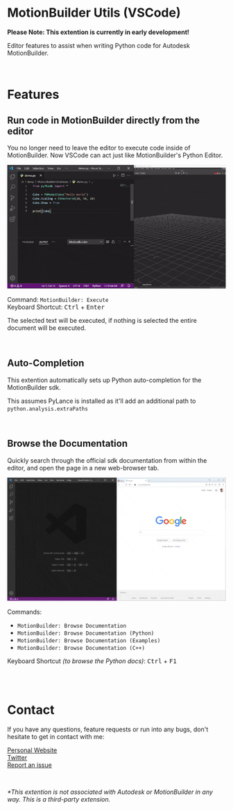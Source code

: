 # MotionBuilder Utils (VSCode)

<b>
Please Note: This extention is currently in early development!
</b>

<br>

Editor features to assist when writing Python code for Autodesk MotionBuilder.

<br>

# Features

## Run code in MotionBuilder directly from the editor

You no longer need to leave the editor to execute code inside of MotionBuilder.
Now VSCode can act just like MotionBuilder's Python Editor.

![execute code in MB demo](https://github.com/nils-soderman/vscode-motionbuilder-utils/blob/main/media/demo/demo-exec.gif?raw=true)

Command: `MotionBuilder: Execute` <br>
Keyboard Shortcut: <kbd>Ctrl</kbd> + <kbd>Enter</kbd>

The selected text will be executed, if nothing is selected the entire document will be executed.

<br>

## Auto-Completion

This extention automatically sets up Python auto-completion for the MotionBuilder sdk.

This assumes PyLance is installed as it'll add an additional path to `python.analysis.extraPaths`

<br>

## Browse the Documentation

Quickly search through the official sdk documentation from within the editor, and open the page in a new web-browser tab.

![Browse docs demo](https://github.com/nils-soderman/vscode-motionbuilder-utils/blob/main/media/demo/demo-docs.gif?raw=true)

Commands: 
- `MotionBuilder: Browse Documentation`
- `MotionBuilder: Browse Documentation (Python)`
- `MotionBuilder: Browse Documentation (Examples)`
- `MotionBuilder: Browse Documentation (C++)`

Keyboard Shortcut _(to browse the Python docs)_: <kbd>Ctrl</kbd> + <kbd>F1</kbd>


<br><br>

# Contact

If you have any questions, feature requests or run into any bugs, don't hesitate to get in contact with me:

[Personal Website](https://nilssoderman.com)<br>
[Twitter](https://twitter.com/nilssoderman "@nilssoderman")<br>
[Report an issue](https://github.com/nils-soderman/vscode-motionbuilder/issues "Report a bug on the GitHub repository")

<br>

<i>*This extention is not associated with Autodesk or MotionBuilder in any way. This is a third-party extension.</i>